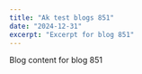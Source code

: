 ```yaml
---
title: "Ak test blogs 851"
date: "2024-12-31"
excerpt: "Excerpt for blog 851"
---
```


Blog content for blog 851